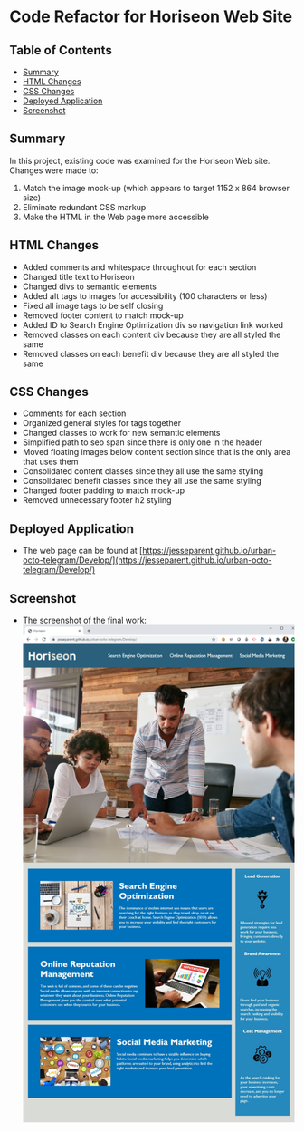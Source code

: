 # Code Refactor for Horiseon Web Site
## Table of Contents
- [Summary](#summary)
- [HTML Changes](#html-changes)
- [CSS Changes](#css-changes)
- [Deployed Application](#deployed-application)
- [Screenshot](#screenshot)

## Summary
In this project, existing code was examined for the Horiseon Web site. Changes were made to: 
1. Match the image mock-up (which appears to target 1152 x 864 browser size)
2. Eliminate redundant CSS markup
3. Make the HTML in the Web page more accessible

## HTML Changes
- Added comments and whitespace throughout for each section
- Changed title text to Horiseon
- Changed divs to semantic elements
- Added alt tags to images for accessibility (100 characters or less)
- Fixed all image tags to be self closing
- Removed footer content to match mock-up
- Added ID to Search Engine Optimization div so navigation link worked
- Removed classes on each content div because they are all styled the same
- Removed classes on each benefit div because they are all styled the same

## CSS Changes
- Comments for each section
- Organized general styles for tags together
- Changed classes to work for new semantic elements
- Simplified path to seo span since there is only one in the header
- Moved floating images below content section since that is the only area that uses them
- Consolidated content classes since they all use the same styling
- Consolidated benefit classes since they all use the same styling
- Changed footer padding to match mock-up
- Removed unnecessary footer h2 styling

## Deployed Application
- The web page can be found at [https://jesseparent.github.io/urban-octo-telegram/Develop/](https://jesseparent.github.io/urban-octo-telegram/Develop/)

## Screenshot
- The screenshot of the final work: ![Image](./screenshot.png)